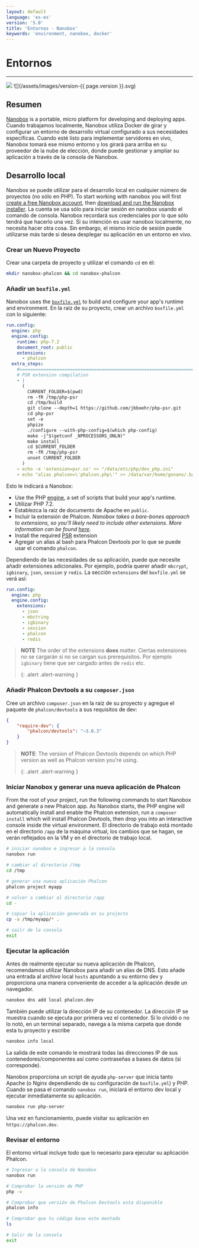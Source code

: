 ```yaml
---
layout: default
language: 'es-es'
version: '5.0'
title: 'Entornos - Nanobox'
keywords: 'environment, nanobox, docker'
---
```


# Entornos
- - -
![](/assets/images/document-status-under-review-red.svg) ![](/assets/images/version-{{ page.version }}.svg)

## Resumen
[Nanobox][nanobox] is a portable, micro platform for developing and deploying apps. Cuando trabajamos localmente, Nanobox utiliza Docker de girar y configurar un entorno de desarrollo virtual configurado a sus necesidades específicas. Cuando esté listo para implementar servidores en vivo, Nanobox tomará ese mismo entorno y los girará para arriba en su proveedor de la nube de elección, donde puede gestionar y ampliar su aplicación a través de la consola de Nanobox.

## Desarrollo local
Nanobox se puede utilizar para el desarrollo local en cualquier número de proyectos (no sólo en PHP). To start working with nanobox you will first [create a free Nanobox account][nanobox_account], then [download and run the Nanobox installer][nanobox_installer]. La cuenta se usa sólo para iniciar sesión en nanobox usando el comando de consola. Nanobox recordará sus credenciales por lo que sólo tendrá que hacerlo una vez. Si su intención es usar nanobox localmente, no necesita hacer otra cosa. Sin embargo, el mismo inicio de sesión puede utilizarse más tarde si desea desplegar su aplicación en un entorno en vivo.

### Crear un Nuevo Proyecto
Crear una carpeta de proyecto y utilizar el comando `cd` en él:

```bash
mkdir nanobox-phalcon && cd nanobox-phalcon
```

### Añadir un `boxfile.yml`
Nanobox uses the [`boxfile.yml`][boxfile] to build and configure your app's runtime and environment. En la raíz de su proyecto, crear un archivo `boxfile.yml` con lo siguiente:

```yaml
run.config:
  engine: php
  engine.config:
    runtime: php-7.2
    document_root: public
    extensions:
      - phalcon
  extra_steps:
    #===========================================================================
    # PSR extension compilation
    - |
      (
        CURRENT_FOLDER=$(pwd)
        rm -fR /tmp/php-psr
        cd /tmp/build
        git clone --depth=1 https://github.com/jbboehr/php-psr.git
        cd php-psr
        set -e
        phpize
        ./configure --with-php-config=$(which php-config)
        make -j"$(getconf _NPROCESSORS_ONLN)"
        make install
        cd $CURRENT_FOLDER
        rm -fR /tmp/php-psr
        unset CURRENT_FOLDER
      )
    - echo -e 'extension=psr.so' >> "/data/etc/php/dev_php.ini"
    - echo "alias phalcon=\'phalcon.php\'" >> /data/var/home/gonano/.bashrc
```

Esto le indicará a Nanobox:

- Use the PHP [engine][engine], a set of scripts that build your app's runtime.
- Utilizar PHP 7.2.
- Establezca la raíz de documento de Apache en `public`.
- Incluir la extensión de Phalcon. *Nanobox takes a bare-bones approach to extensions, so you'll likely need to include other extensions. More information can be found [here][php_extensions].*
- Install the required [PSR][psr] extension
- Agregar un alias al bash para Phalcon Devtools por lo que se puede usar el comando `phalcon`.

Dependiendo de las necesidades de su aplicación, puede que necesite añadir extensiones adicionales. Por ejemplo, podría querer añadir `mbcrypt`, `igbinary`, `json`, `session` y `redis`. La sección `extensions` del `boxfile.yml` se verá así:

```yaml
run.config:
  engine: php
  engine.config:
    extensions:
      - json
      - mbstring
      - igbinary
      - session
      - phalcon
      - redis
```

> **NOTE** The order of the extensions **does** matter. Ciertas extensiones no se cargarán si no se cargan sus prerequisitos. Por ejemplo `igbinary` tiene que ser cargado antes de `redis` etc. 
> 
> {: .alert .alert-warning }

### Añadir Phalcon Devtools a su `composer.json`
Cree un archivo `composer.json` en la raíz de su proyecto y agregue el paquete de `phalcon/devtools` a sus requisitos de dev:

```json
{
    "require-dev": {
        "phalcon/devtools": "~3.0.3"
    }
}
```

> **NOTE**: The version of Phalcon Devtools depends on which PHP version as well as Phalcon version you're using. 
> 
> {: .alert .alert-warning }

### Iniciar Nanobox y generar una nueva aplicación de Phalcon
From the root of your project, run the following commands to start Nanobox and generate a new Phalcon app. As Nanobox starts, the PHP engine will automatically install and enable the Phalcon extension, run a `composer install` which will install Phalcon Devtools, then drop you into an interactive console inside the virtual environment. El directorio de trabajo está montado en el directorio `/app` de la máquina virtual, los cambios que se hagan, se verán reflejados en la VM y en el directorio de trabajo local.

```bash
# iniciar nanobox e ingresar a la consola
nanobox run

# cambiar al directorio /tmp
cd /tmp

# generar una nueva aplicación Phalcon
phalcon project myapp

# volver a cambiar al directorio /app
cd -

# copiar la aplicación generada en su projecto
cp -a /tmp/myapp/* .

# sailr de la consola
exit
```

### Ejecutar la aplicación
Antes de realmente ejecutar su nueva aplicación de Phalcon, recomendamos utilizar Nanobox para añadir un alias de DNS. Esto añade una entrada al archivo local `hosts` apuntando a su entorno dev y proporciona una manera conveniente de acceder a la aplicación desde un navegador.

```bash
nanobox dns add local phalcon.dev
```

También puede utilizar la dirección IP de su contenedor. La dirección IP se muestra cuando se ejecuta por primera vez el contenedor. Si lo olvidó o no lo notó, en un terminal separado, navega a la misma carpeta que donde esta tu proyecto y escribe

```bash
nanobox info local
```
La salida de este comando le mostrará todas las direcciones IP de sus contenedores/componentes así como contraseñas a bases de datos (si corresponde).

Nanobox proporciona un script de ayuda `php-server` que inicia tanto Apache (o Nginx dependiendo de su configuración de `boxfile.yml`) y PHP. Cuando se pasa el comando `nanobox run`, iniciará el entorno dev local y ejecutar inmediatamente su aplicación.

```bash
nanobox run php-server
```

Una vez en funcionamiento, puede visitar su aplicación en `https://phalcon.dev`.

### Revisar el entorno
El entorno virtual incluye todo que lo necesario para ejecutar su aplicación Phalcon.

```bash
# Ingresar a la consola de Nanobox
nanobox run

# Comprobar la versión de PHP
php -v

# Comprobar que versión de Phalcon Devtools esta disponible
phalcon info

# Comprobar que tu código base este montado
ls

# Salir de la consola
exit
```

[nanobox]: https://nanobox.io
[nanobox_account]: https://dashboard.nanobox.io/users/register
[nanobox_installer]: https://dashboard.nanobox.io/download
[boxfile]: https://docs.nanobox.io/boxfile/
[engine]: https://docs.nanobox.io/engines/
[php_extensions]: https://guides.nanobox.io/php/phalcon/php-extensions/
[psr]: https://github.com/jbboehr/php-psr.git